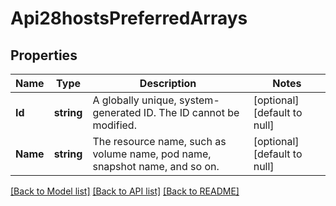 # Api28hostsPreferredArrays

## Properties
Name | Type | Description | Notes
------------ | ------------- | ------------- | -------------
**Id** | **string** | A globally unique, system-generated ID. The ID cannot be modified. | [optional] [default to null]
**Name** | **string** | The resource name, such as volume name, pod name, snapshot name, and so on. | [optional] [default to null]

[[Back to Model list]](../README.md#documentation-for-models) [[Back to API list]](../README.md#documentation-for-api-endpoints) [[Back to README]](../README.md)

